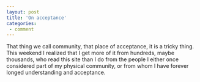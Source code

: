 ```yaml
---
layout: post
title: 'On acceptance'
categories:
 - comment
---
```


That thing we call community, that place of acceptance, it is a tricky thing. This weekend I realized that I get more of it from hundreds, maybe thousands, who read this site than I do from the people I either once considered part of my physical community, or from whom I have forever longed understanding and acceptance.
